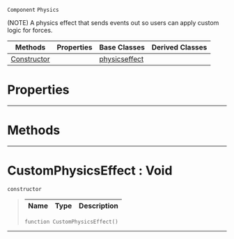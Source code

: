  `Component` `Physics`



(NOTE) A physics effect that sends events out so users can apply custom logic for forces.

|Methods|Properties|Base Classes|Derived Classes|
|---|---|---|---|
|[ Constructor](https://github.com/zeroengineteam/ZeroDocs/blob/master/code_reference/class_reference/customphysicseffect.markdown#customphysicseffect-void)| |[physicseffect](https://github.com/zeroengineteam/ZeroDocs/blob/master/code_reference/class_reference/physicseffect.markdown)| |


 #  Properties


---  
 #  Methods


---  
 #  CustomPhysicsEffect : Void

 `constructor`

> 
> |Name|Type|Description|
> |---|---|---|
> ``` lang=cpp, name=Nada
> function CustomPhysicsEffect()
> ``` 


---  
 

 